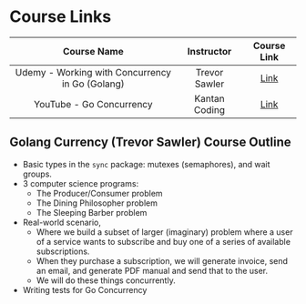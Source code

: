 # Course Links

|                           Course Name                           |  Instructor   |                                 Course Link                                 |
| :-------------------------------------------------------------: | :-----------: | :-------------------------------------------------------------------------: |
|         Udemy - Working with Concurrency in Go (Golang)         | Trevor Sawler | [Link](https://www.udemy.com/course/working-with-concurrency-in-go-golang/) |
| YouTube - Go Concurrency | Kantan Coding |             [Link](https://www.youtube.com/watch?v=qyM8Pi1KiiM&list=PL7g1jYj15RUNqJStuwE9SCmeOKpgxC0HP)             |

## Golang Currency (Trevor Sawler) Course Outline

- Basic types in the `sync` package: mutexes (semaphores), and wait groups.
- 3 computer science programs:
  - The Producer/Consumer problem
  - The Dining Philosopher problem
  - The Sleeping Barber problem
- Real-world scenario,
  - Where we build a subset of larger (imaginary) problem where a user of a service wants to subscribe and buy one of a series of available subscriptions.
  - When they purchase a subscription, we will generate invoice, send an email, and generate PDF manual and send that to the user.
  - We will do these things concurrently.
- Writing tests for Go Concurrency
